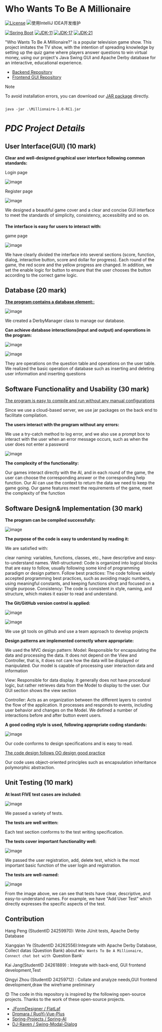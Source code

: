 # Who Wants To Be A Millionaire

[![License](https://img.shields.io/badge/License-MIT-blue.svg)](https://gitee.com/dromara/RuoYi-Vue-Plus/blob/master/LICENSE) ![使用IntelliJ IDEA开发维护](https://img.shields.io/badge/IntelliJ%20IDEA-提供支持-blue.svg)


[![Spring Boot](https://img.shields.io/badge/Spring%20Boot-3.2-blue.svg)]() [![JDK-11](https://img.shields.io/badge/JDK-11-green.svg)]() [![JDK-17](https://img.shields.io/badge/JDK-17-green.svg)]() [![JDK-21](https://img.shields.io/badge/JDK-21-green.svg)]()

"Who Wants To Be A Millionaire?" is a popular television game show. This project imitates the TV show, with the intention of spreading knowledge by setting up the quiz game where players answer questions to win virtual money, using our project's Java Swing GUI and Apache Derby database for an interactive, educational experience.

- [Backend Repository](https://github.com/inwardflow/mill)
- [Frontend GUI Repository](https://github.com/JK666-BUG/mill-front)

> [!Note]
>
> To avoid installation errors, you can download our [JAR package](https://github.com/JK666-bug/mill-front/releases/tag/v1.0.0-RC1) directly.

```shell![屏幕截图 2024-11-24 203543](https://github.com/user-attachments/assets/549ef4d6-8e61-439c-96f5-6d1b74c4dc40)

java -jar .\Millionaire-1.0-RC1.jar
```

# *PDC Project Details*



## User Interface(GUI) (10 mark)

**Clear and well-designed graphical user interface following common standards:**



Login page

![image](https://github.com/user-attachments/assets/870c4ff6-5122-45cb-b5b1-80643bf632bc)


Register page

![image](https://github.com/user-attachments/assets/24ff7c87-1859-46d9-ab40-bfd8e7a573c6)


We designed a beautiful game cover and a clear and concise GUI interface to meet the standards of simplicity, consistency, accessibility and so on.

#### 

**The interface is easy for users to interact with:**

game page

![image](https://github.com/user-attachments/assets/c07ace2c-ac98-4f2b-96d5-54aae12c1e9e)


We have clearly divided the interface into several sections (score, function, dialog, interactive button, score and dollar for progress). Each round of the game, the red score and the yellow progress are changed. In addition, we set the enable logic for button to ensure that the user chooses the button according to the correct game logic.



## Database (20 mark)

<u>**The program contains a database element:**:</u>

![image](https://github.com/user-attachments/assets/8780ac71-5b8b-42d4-8b4a-482a4a42e160)


We created a DerbyManager class to manage our database.



**Can achieve database interactions(input and output) and operations in the program:**

![image](https://github.com/user-attachments/assets/e6db1c34-88a0-44d2-ba4f-a63ba82c7438)


![image](https://github.com/user-attachments/assets/3a89a6db-0c01-49b9-ae33-2812a9615887)


They are operations on the question table and operations on the user table. We realized the basic operation of database such as inserting and deleting user information and inserting questions



## Software Functionality and Usability (30 mark)

<u>The program is easy to compile and run without any manual configurations</u>

Since we use a cloud-based server, we use jar packages on the back end to facilitate compilation.



**The users interact with the program without any errors:**

We use a try-catch method to log error, and we also use a prompt box to interact with the user when an error message occurs, such as when the user does not enter a password

![image](https://github.com/user-attachments/assets/3dd5fc9f-b7eb-487f-9b3c-39863c21bc1b)



**The complexity of the functionality:**

Our games interact directly with the AI, and in each round of the game, the user can choose the corresponding answer or the corresponding help function. Our AI can use the context to return the data we need to keep the game going. Our game features meet the requirements of the game, meet the complexity of the function



## Software Design& Implementation (30 mark)

**The program can be compiled successfully:**

![image](https://github.com/user-attachments/assets/ec6971fb-65df-48c3-9dd5-71727a85a3ee)


**The purpose of the code is easy to understand by reading it:**

We are satisfied with: 

clear naming: variables, functions, classes, etc., have descriptive and easy-to-understand names.
Well-structured: Code is organized into logical blocks that are easy to follow, usually following some kind of programming paradigm or design pattern.
Follow best practices: The code follows widely accepted programming best practices, such as avoiding magic numbers, using meaningful constants, and keeping functions short and focused on a single purpose.
Consistency: The code is consistent in style, naming, and structure, which makes it easier to read and understand.


**The Git/GitHub version control is applied:**

![image](https://github.com/user-attachments/assets/a6ba1e14-18a5-4d55-a6a6-62da172e85c8)


![image](https://github.com/user-attachments/assets/439ae6e2-9c67-498c-af28-bea8836507a9)


We use git tools on github and use a team approach to develop projects



**Design patterns are implemented correctly where appropriate:**

We used the MVC design pattern:
Model: Responsible for encapsulating the data and processing the data. It does not depend on the View and Controller, that is, it does not care how the data will be displayed or manipulated. Our model is capable of processing user interaction data and information

View: Responsible for data display. It generally does not have procedural logic, but rather retrieves data from the Model to display to the user. Our GUI section shows the view section

Controller: Acts as an organization between the different layers to control the flow of the application. It processes and responds to events, including user behavior and changes on the Model. We defined a number of interactions before and after button event users.

**A good coding style is used, following appropriate coding standards:**

![image](https://github.com/user-attachments/assets/130a9173-b3f6-49e8-9005-59b49f9c45fb)



Our code conforms to design specifications and is easy to read.

<u>The code design follows OO design good practice</u>

Our code uses object-oriented principles such as encapsulation inheritance polymorphic abstraction.

## Unit Testing (10 mark)

**At least FIVE test cases are included:**

![image](https://github.com/user-attachments/assets/d8442794-5e28-4781-b8a5-63532a443fe7)




We passed a variety of tests.



**The tests are well written:**




Each test section conforms to the test writing specification.



**The tests cover important functionality well:**

![image](https://github.com/user-attachments/assets/a7512e92-7d45-4143-974b-0d97c6704936)


We passed the user registration, add, delete test, which is the most important basic function of the user login and registration.

**The tests are well-named:**

![image](https://github.com/user-attachments/assets/b29477ad-c061-4de4-afbb-8db310ecacd4)

From the image above, we can see that tests have clear, descriptive, and easy-to-understand names. For example, we have "Add User Test" which directly expresses the specific aspects of the test.



## Contribution

Hang Peng (StudentID 24259970): Write JUnit tests, Apache Derby Database



Xiangqian Ye (StudentID 24262556):Integrate with Apache Derby Database, Collect datas (Question Bank) about `Who Wants To Be A Millionaire, Connect chat bot with `Question Bank`



Kai Jang(StudentID 24261889) : Integrate with back-end, GUI frontend development,Test



Qingyi Zhou (StudentID 24259712) : Collate and analyze needs,GUI frontend development,draw the wireframe preliminary


😊 The code in this repository is inspired by the following open-source projects. Thanks to the work of these open-source projects.
* [JFormDesigner / FlatLaf](https://github.com/JFormDesigner/FlatLaf)
* [Dromara / RuoYi-Vue-Plus](https://github.com/dromara/RuoYi-Vue-Plus)
* [Spring-Projects / Spring-AI](https://github.com/spring-projects/spring-ai)
* [DJ-Raven / Swing-Modal-Dialog](https://github.com/DJ-Raven/swing-modal-dialog)


